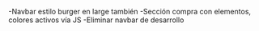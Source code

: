 -Navbar estilo burger en large también
-Sección compra con elementos, colores activos vía JS
-Eliminar navbar de desarrollo
